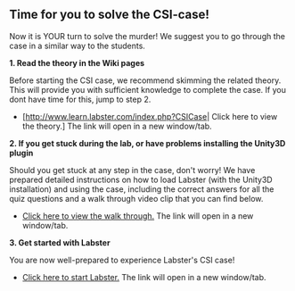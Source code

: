Time for you to solve the CSI-case!
-----------------------------------

Now it is YOUR turn to solve the murder! We suggest you to go through
the case in a similar way to the students.

**1. Read the theory in the Wiki pages**

Before starting the CSI case, we recommend skimming the related theory.
This will provide you with sufficient knowledge to complete the case. If
you dont have time for this, jump to step 2.

-   [<http://www.learn.labster.com/index.php?CSICase>| Click here to
    view the theory.] The link will open in a new window/tab.

**2. If you get stuck during the lab, or have problems installing the
Unity3D plugin**

Should you get stuck at any step in the case, don't worry! We have
prepared detailed instructions on how to load Labster (with the Unity3D
installation) and using the case, including the correct answers for all
the quiz questions and a walk through video clip that you can find
below.

-   [Click here to view the walk
    through.](http://www.learn.labster.com/index.php/Walk_through) The
    link will open in a new window/tab.

**3. Get started with Labster**

You are now well-prepared to experience Labster's CSI case!

-   [Click here to start Labster.](http://www.labster.com/csi/) The link
    will open in a new window/tab.

